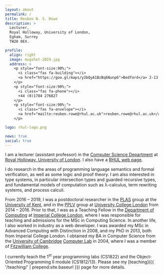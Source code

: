 ```yaml
---
layout: about
permalink: /
title: Reuben N. S. Rowe
description: >
  Lecturer,
  Royal Holloway, University of London,
  Egham, Surrey
  TW20 0EX.

profile:
  align: right
  image: mugshot-2019.jpg
  address: >
    <p style="font-size:90%;">
      <i class="fas fa-building"></i>
      <a href="https://goo.gl/maps/y2bQyA1BzBq6Nunp6">Bedford</a> 2-13
    </p>
    <p style="font-size:90%;">
      <i class="fas fa-phone"></i>
      +44 (0)1784 276827
    </p>
    <p style="font-size:90%;">
      <i class="fas fa-envelope"></i>
      <a href="mailto:reuben.rowe@rhul.ac.uk">reuben.rowe@rhul.ac.uk</a>
    </p>

logo: rhul-logo.png

news: true
social: true
---
```


I am a lecturer (assistant professor) in the
[Computer Science Department](https://www.cs.rhul.ac.uk) at
[Royal Holloway, University of London](https://www.rhul.ac.uk).
I also have a [RHUL web page](https://pure.royalholloway.ac.uk/portal/en/persons/reuben-rowe(70354339-7bc5-475d-b8d5-7fa95114d851).html).

I do research in the areas of programming language semantics and formal verification,
as well as some logic and proof theory.
I am also interested in type systems,
in particular intersection types and guarded recursive types,
and fundamental models of computation such as &lambda;-calculus,
term rewriting systems, and process calculi.

From 2016&nbsp;&ndash;&nbsp;2019, I was a postdoctoral researcher in the
[PLAS](https://www.cs.kent.ac.uk/research/groups/plas/) group at the
[University of Kent](https://www.kent.ac.uk), and in the
[PPLV](http://pplv.cs.ucl.ac.uk/welcome/) group at
[University College London](https://www.ucl.ac.uk/)
from 2014&nbsp;&ndash;&nbsp;2016.
Prior to that, I was as a Teaching Fellow in the
[Department of Computing](https://www.doc.ic.ac.uk/) at
[Imperial College London](https://www.ic.ac.uk/), where I was responsible for
teaching and admissions for the MSc in Computing Science.
In another life, I also worked in industry as a web developer.
I was awarded my MSc in Advanced Computing with Distinction in 2008,
and my PhD in 2013, both from Imperial College London.
I obtained my BA in Computer Science from the
[University of Cambridge](https://www.cam.ac.uk/)
[Computer Lab](https://www.cl.cam.ac.uk/) in 2004,
where I was a member of [Fitzwilliam College](https://www.fitz.cam.ac.uk/).

I currently teach the 1<sup>st</sup> year programming labs (CS1822)
and the Object-Oriented Programming II module (CS1812/13).
Please see my [teaching]({{  '/teaching/' | prepend:site.baseurl }}) page for more details.
